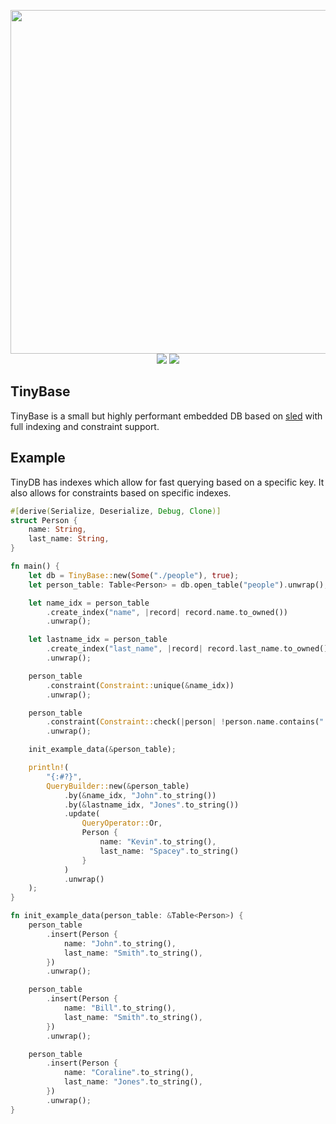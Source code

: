 <p align="center">
	<img width="550" src="https://raw.githubusercontent.com/JSH32/tinybase/master/.github/banner.png"><br>
	<img src="https://img.shields.io/badge/contributions-welcome-orange.svg">
	<img src="https://img.shields.io/badge/Made%20with-%E2%9D%A4-ff69b4?logo=love">
</p>

## TinyBase
TinyBase is a small but highly performant embedded DB based on [sled](https://github.com/spacejam/sled) with full indexing and constraint support.

## Example
TinyDB has indexes which allow for fast querying based on a specific key. It also allows for constraints based on specific indexes.
```rust
#[derive(Serialize, Deserialize, Debug, Clone)]
struct Person {
    name: String,
    last_name: String,
}

fn main() {
    let db = TinyBase::new(Some("./people"), true);
    let person_table: Table<Person> = db.open_table("people").unwrap();

    let name_idx = person_table
        .create_index("name", |record| record.name.to_owned())
        .unwrap();

    let lastname_idx = person_table
        .create_index("last_name", |record| record.last_name.to_owned())
        .unwrap();

    person_table
        .constraint(Constraint::unique(&name_idx))
        .unwrap();

    person_table
        .constraint(Constraint::check(|person| !person.name.contains(".")))
        .unwrap();

    init_example_data(&person_table);

    println!(
        "{:#?}",
        QueryBuilder::new(&person_table)
            .by(&name_idx, "John".to_string())
            .by(&lastname_idx, "Jones".to_string())
            .update(
                QueryOperator::Or,
                Person {
                    name: "Kevin".to_string(),
                    last_name: "Spacey".to_string()
                }
            )
            .unwrap()
    );
}

fn init_example_data(person_table: &Table<Person>) {
    person_table
        .insert(Person {
            name: "John".to_string(),
            last_name: "Smith".to_string(),
        })
        .unwrap();

    person_table
        .insert(Person {
            name: "Bill".to_string(),
            last_name: "Smith".to_string(),
        })
        .unwrap();

    person_table
        .insert(Person {
            name: "Coraline".to_string(),
            last_name: "Jones".to_string(),
        })
        .unwrap();
}
```